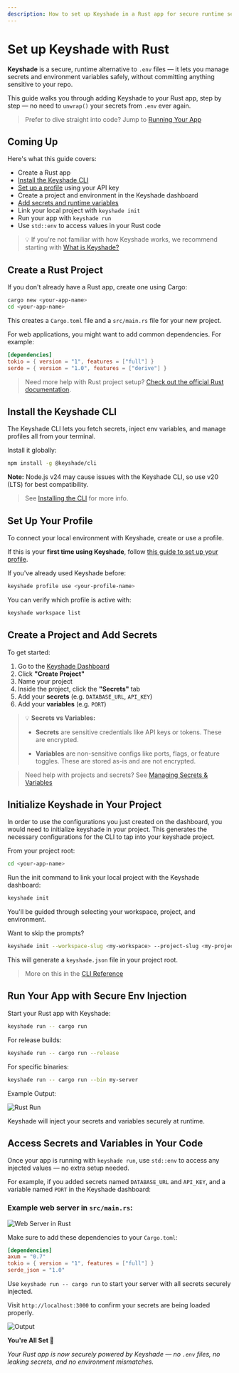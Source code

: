 ```yaml
---
description: How to set up Keyshade in a Rust app for secure runtime secrets — no more .env files.
---
```


# Set up Keyshade with Rust

**Keyshade** is a secure, runtime alternative to `.env` files — it lets you manage secrets and environment variables safely, without committing anything sensitive to your repo.

This guide walks you through adding Keyshade to your Rust app, step by step — no need to `unwrap()` your secrets from `.env` ever again.

> Prefer to dive straight into code? Jump to [Running Your App](#run-your-app-with-secure-env-injection)

## Coming Up

Here's what this guide covers:

- Create a Rust app  
- [Install the Keyshade CLI](/docs/getting-started/installing-the-cli.md)  
- [Set up a profile](/docs/getting-started/setting-up-your-profile.md) using your API key  
- Create a project and environment in the Keyshade dashboard  
- [Add secrets and runtime variables](/docs/getting-started/adding-your-first-secret-and-variable.md)   
- Link your local project with `keyshade init`  
- Run your app with `keyshade run`  
- Use `std::env` to access values in your Rust code

> 💡 If you're not familiar with how Keyshade works, we recommend starting with [What is Keyshade?](/docs/getting-started/introduction.md)

## Create a Rust Project

If you don't already have a Rust app, create one using Cargo:

```bash
cargo new <your-app-name>
cd <your-app-name>
```

This creates a `Cargo.toml` file and a `src/main.rs` file for your new project.

For web applications, you might want to add common dependencies. For example:

```toml
[dependencies]
tokio = { version = "1", features = ["full"] }
serde = { version = "1.0", features = ["derive"] }
```

> Need more help with Rust project setup? [Check out the official Rust documentation](https://doc.rust-lang.org/cargo/guide/creating-a-new-project.html).

## Install the Keyshade CLI

The Keyshade CLI lets you fetch secrets, inject env variables, and manage profiles all from your terminal.

Install it globally:

```bash
npm install -g @keyshade/cli
```

**Note:** Node.js v24 may cause issues with the Keyshade CLI, so use v20 (LTS) for best compatibility.

> See [Installing the CLI](/docs/getting-started/installing-the-cli.md) for more info.

## Set Up Your Profile

To connect your local environment with Keyshade, create or use a profile.

If this is your **first time using Keyshade**, follow [this guide to set up your profile](/docs/getting-started/setting-up-your-profile.md).

If you've already used Keyshade before:

```bash
keyshade profile use <your-profile-name>
```
You can verify which profile is active with:
```bash
keyshade workspace list
```

## Create a Project and Add Secrets

To get started:
1.  Go to the [Keyshade Dashboard](https://app.keyshade.xyz/)
2.  Click **"Create Project"**
3.  Name your project
4.  Inside the project, click the **"Secrets"** tab
5.  Add your **secrets** (e.g. `DATABASE_URL`, `API_KEY`) 
6.  Add your **variables** (e.g. `PORT`)

> 💡 **Secrets vs Variables:**
>
>* **Secrets** are sensitive credentials like API keys or tokens. These are encrypted.
>
>* **Variables** are non-sensitive configs like ports, flags, or feature toggles. These are stored as-is and are not encrypted.

> Need help with projects and secrets? See [Managing Secrets & Variables](/docs/getting-started/adding-your-first-secret-and-variable.md)

## Initialize Keyshade in Your Project

In order to use the configurations you just created on the dashboard, you would need to initialize keyshade in your project. This generates the necessary configurations for the CLI to tap into your keyshade project.

From your project root:

```bash
cd <your-app-name>
```
Run the init command to link your local project with the Keyshade dashboard:

```bash
keyshade init
```

You'll be guided through selecting your workspace, project, and environment.

Want to skip the prompts?

```bash
keyshade init --workspace-slug <my-workspace> --project-slug <my-project> --environment-slug <my-environment> --private-key <my-private-key>
```
This will generate a `keyshade.json` file in your project root.

> More on this in the [CLI Reference](/docs/getting-started/installing-the-cli.md)

## Run Your App with Secure Env Injection

Start your Rust app with Keyshade:

```bash
keyshade run -- cargo run
```

For release builds:
```bash
keyshade run -- cargo run --release
```

For specific binaries:
```bash
keyshade run -- cargo run --bin my-server
```

Example Output:

![Rust Run](../../../blob/keyshade-rust-run.png)

Keyshade will inject your secrets and variables securely at runtime.

## Access Secrets and Variables in Your Code

Once your app is running with `keyshade run`, use `std::env` to access any injected values — no extra setup needed.

For example, if you added secrets named `DATABASE_URL` and `API_KEY`, and a variable named `PORT` in the Keyshade dashboard:

### Example web server in `src/main.rs`:

![Web Server in Rust](../../../blob/rust-guide-code.png)

Make sure to add these dependencies to your `Cargo.toml`:

```toml
[dependencies]
axum = "0.7"
tokio = { version = "1", features = ["full"] }
serde_json = "1.0"
```

Use `keyshade run -- cargo run` to start your server with all secrets securely injected.

Visit `http://localhost:3000` to confirm your secrets are being loaded properly.

![Output](../../../blob/rust-guide-output.png)

**You're All Set 🥳**

_Your Rust app is now securely powered by Keyshade — no `.env` files, no leaking secrets, and no environment mismatches._